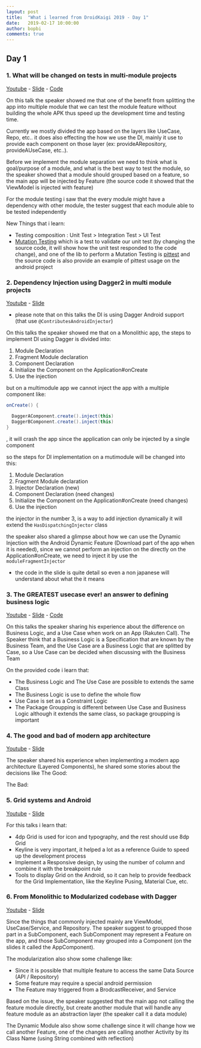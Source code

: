 ```yaml
---
layout: post
title:  "What i learned from DroidKaigi 2019 - Day 1"
date:   2019-02-17 10:00:00
author: bopbi
comments: true
---
```



## Day 1

### 1. What will be changed on tests in multi-module projects
[Youtube](https://www.youtube.com/watch?v=BT77YDDr4hY) - [Slide](https://speakerdeck.com/tkmnzm/how-change-testing-in-modular-architecture) - [Code](https://github.com/tkmnzm/MultiModulePlayground)

On this talk the speaker showed me that one of the benefit from splitting the app into multiple module that we can test the module feature without building the whole APK thus speed up the development time and testing time.

Currently we mostly divided the app based on the layers like UseCase, Repo, etc.. it does also effecting the how we use the DI, mainly it use to provide each component on those layer (ex: provideARepository, provideAUseCase, etc..).

Before we implement the module separation we need to think what is goal/purpose of a module, and what is the best way to test the module, so the speaker showed that a module should grouped based on a feature, so the main app will be injected by Feature (the source code it showed that the ViewModel is injected with feature)

For the module testing i saw that the every module might have a dependency with other module, the tester suggest that each module able to be tested independently

New Things that i learn:
- Testing composition : Unit Test > Integration Test > UI Test
- [Mutation Testing](https://en.wikipedia.org/wiki/Mutation_testing) which is a test to validate our unit test (by changing the source code, it will show how the unit test responded to the code change), and one of the lib to perform a Mutation Testing is [pittest](http://pitest.org/) and the source code is also provide an example of pittest usage on the android project

### 2. Dependency Injection using Dagger2 in multi module projects
[Youtube](https://youtu.be/wN2ZBtqPUz4) - [Slide](https://speakerdeck.com/kgmyshin/android-multi-module-with-dagger)

* please note that on this talks the DI is using Dagger Android support (that use ```@ContributesAndroidInjector```)

On this talks the speaker showed me that on a Monolithic app, the steps to implement DI using Dagger is divided into:
1. Module Declaration
2. Fragment Module declaration
3. Component Declaration
4. Initialize the Component on the Application#onCreate
5. Use the injection

but on a multimodule app we cannot inject the app with a multiple component like:
```java
onCreate() {

  DaggerAComponent.create().inject(this)
  DaggerBComponent.create().inject(this)
}
```
, it will crash the app since the application can only be injected by a single component

so the steps for DI implementation on a mutimodule will be changed into this:
1. Module Declaration
2. Fragment Module declaration
3. Injector Declaration (new)
4. Component Declaration (need changes)
5. Initialize the Component on the Application#onCreate (need changes)
6. Use the injection

the injector in the number 3, is a way to add injection dynamically it will extend the ```HasDispatchingInjector``` class

the speaker also shared a glimpse about how we can use the Dynamic Injection with the Android Dynamic Feature (Download part of the app when it is needed), since we cannot perform an injection on the directly on the Application#onCreate, we need to inject it by use the ```moduleFragmentInjector```

* the code in the slide is quite detail so even a non japanese will understand about what the it means

### 3. The GREATEST usecase ever! an answer to defining business logic
[Youtube](https://youtu.be/bw8bckLSKiM) - [Slide](https://speakerdeck.com/kiuchikeisuke/bokufalsekangaetazui-qiang-falseusecasefalsezuo-rifang-aruihabizinesurozitukutohananikatoiu1tufalsehui-da) - [Code](https://github.com/kiuchikeisuke/RakutenCall)

On this talks the speaker sharing his experience about the difference on Business Logic, and a Use Case when work on an App (Rakuten Call).
The Speaker think that a Business Logic is a Specification that are known by the Business Team, and the Use Case are a Business Logic that are splitted by Case, so a Use Case can be decided when discussing with the Business Team

On the provided code i learn that:
- The Business Logic and The Use Case are possible to extends the same Class
- The Business Logic is use to define the whole flow
- Use Case is set as a Constraint Logic
- The Package Groupping is different between Use Case and Business Logic although it extends the same class, so package groupping is important

### 4. The good and bad of modern app architecture
[Youtube](https://youtu.be/0gEwwXSmbww) - [Slide](https://www.slideshare.net/fast-retailing/the-good-and-bad-of-modern-app-architecture)

The speaker shared his experience when implementing a modern app architecture (Layered Components), he shared some stories about the decisions like
The Good:

The Bad:

### 5. Grid systems and Android
[Youtube](https://youtu.be/wt0_AWInokY) - [Slide](https://speakerdeck.com/soham/grid-systems-and-android-droidkaigi-2019)

For this talks i learn that:
- 4dp Grid is used for icon and typography, and the rest should use 8dp Grid
- Keyline is very important, it helped a lot as a reference Guide to speed up the development process
- Implement a Responsive design, by using the number of column and combine it with the breakpoint rule
- Tools to display Grid on the Android, so it can help to provide feedback for the Grid Implementation, like the Keyline Pusing, Material Cue, etc.

### 6. From Monolithic to Modularized codebase with Dagger
[Youtube](https://youtu.be/31d1HIw64RI) - [Slide](https://drive.google.com/open?id=1rICcpOK-5ly61KLqkyTlhgvAPKL18OPs)

Since the things that commonly injected mainly are ViewModel, UseCase/Service, and Repository. The speaker suggest to groupped those part in a SubComponent, each SubComponent may represent a Feature on the app, and those SubComponent may grouped into a Component (on the slides it called the AppComponent).

The modularization also show some challenge like:
- Since it is possible that multiple feature to access the same Data Source (API / Repository)
- Some feature may require a special android permission
- The Feature may triggered from a BrodcastReceiver, and Service

Based on the issue, the speaker suggested that the main app not calling the feature module directly, but create another module that will handle any feature module as an abstraction layer (the speaker call it a data module)

The Dynamic Module also show some challenge since it will change how we call another Feature, one of the changes are calling another Activity by its Class Name (using String combined with reflection)